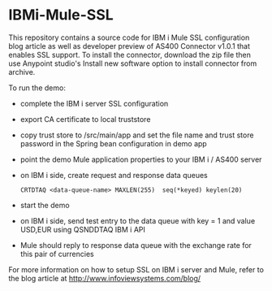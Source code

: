 # IBMi-Mule-SSL
This repository contains a source code for IBM i Mule SSL configuration blog article as well as developer preview of AS400 Connector v1.0.1 that enables SSL support. To install the connector, download the zip file then use Anypoint studio's Install new software option to install connector from archive.

To run the demo:
- complete the IBM i server SSL configuration
- export CA certificate to local truststore
- copy trust store to /src/main/app and set the file name and trust store password in the Spring bean configuration in demo app
- point the demo Mule application properties to your IBM i / AS400 server
- on IBM i side, create request and response data queues

      CRTDTAQ <data-queue-name> MAXLEN(255)  seq(*keyed) keylen(20)  

- start the demo
- on IBM i side, send test entry to the data queue with key = 1 and value USD,EUR using QSNDDTAQ IBM i API
- Mule should reply to response data queue with the exchange rate for this pair of currencies

For more information on how to setup SSL on IBM i server and Mule, refer to the blog article at http://www.infoviewsystems.com/blog/
